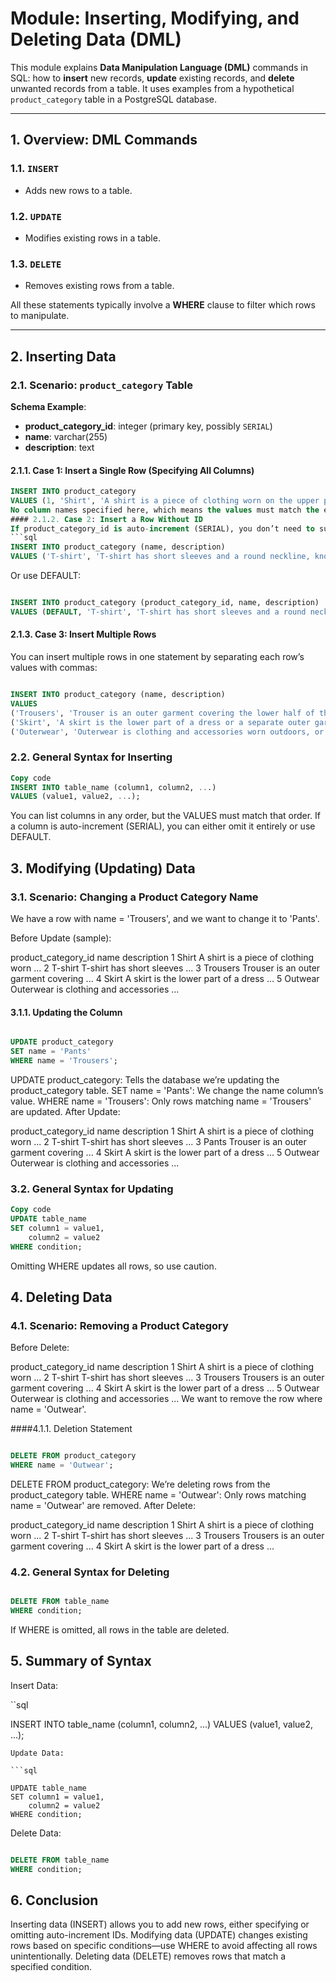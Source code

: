 
# Module: Inserting, Modifying, and Deleting Data (DML)

This module explains **Data Manipulation Language (DML)** commands in SQL: how to **insert** new records, **update** existing records, and **delete** unwanted records from a table. It uses examples from a hypothetical `product_category` table in a PostgreSQL database.

---

## 1. Overview: DML Commands

### 1.1. `INSERT`
- Adds new rows to a table.

### 1.2. `UPDATE`
- Modifies existing rows in a table.

### 1.3. `DELETE`
- Removes existing rows from a table.

All these statements typically involve a **WHERE** clause to filter which rows to manipulate.

---

## 2. Inserting Data

### 2.1. Scenario: `product_category` Table

**Schema Example**:
- **product_category_id**: integer (primary key, possibly `SERIAL`)
- **name**: varchar(255)
- **description**: text

#### 2.1.1. Case 1: Insert a Single Row (Specifying All Columns)

```sql
INSERT INTO product_category
VALUES (1, 'Shirt', 'A shirt is a piece of clothing worn on the upper part of your body with a collar, sleeves, and buttons down the front.');
No column names specified here, which means the values must match the exact order of columns in the table definition.
#### 2.1.2. Case 2: Insert a Row Without ID
If product_category_id is auto-increment (SERIAL), you don’t need to supply the ID:
```sql
INSERT INTO product_category (name, description)
VALUES ('T-shirt', 'T-shirt has short sleeves and a round neckline, known as a crew neck, which lacks a collar.');
```
Or use DEFAULT:

```sql

INSERT INTO product_category (product_category_id, name, description)
VALUES (DEFAULT, 'T-shirt', 'T-shirt has short sleeves and a round neckline, known as a crew neck, which lacks a collar.');
```
#### 2.1.3. Case 3: Insert Multiple Rows
You can insert multiple rows in one statement by separating each row’s values with commas:

```sql

INSERT INTO product_category (name, description)
VALUES 
('Trousers', 'Trouser is an outer garment covering the lower half of the body from the waist to the ankles.'),
('Skirt', 'A skirt is the lower part of a dress or a separate outer garment that covers a person from the waist downwards.'),
('Outerwear', 'Outerwear is clothing and accessories worn outdoors, or clothing designed to be worn outside other garments.');
```
### 2.2. General Syntax for Inserting
```sql
Copy code
INSERT INTO table_name (column1, column2, ...)
VALUES (value1, value2, ...);
```
You can list columns in any order, but the VALUES must match that order.
If a column is auto-increment (SERIAL), you can either omit it entirely or use DEFAULT.
## 3. Modifying (Updating) Data
### 3.1. Scenario: Changing a Product Category Name
We have a row with name = 'Trousers', and we want to change it to 'Pants'.

Before Update (sample):

product_category_id	name	description
1	Shirt	A shirt is a piece of clothing worn ...
2	T-shirt	T-shirt has short sleeves ...
3	Trousers	Trouser is an outer garment covering ...
4	Skirt	A skirt is the lower part of a dress ...
5	Outwear	Outerwear is clothing and accessories ...
#### 3.1.1. Updating the Column
```sql

UPDATE product_category
SET name = 'Pants'
WHERE name = 'Trousers';
```
UPDATE product_category: Tells the database we’re updating the product_category table.
SET name = 'Pants': We change the name column’s value.
WHERE name = 'Trousers': Only rows matching name = 'Trousers' are updated.
After Update:

product_category_id	name	description
1	Shirt	A shirt is a piece of clothing worn ...
2	T-shirt	T-shirt has short sleeves ...
3	Pants	Trouser is an outer garment covering ...
4	Skirt	A skirt is the lower part of a dress ...
5	Outwear	Outerwear is clothing and accessories ...
### 3.2. General Syntax for Updating
```sql
Copy code
UPDATE table_name
SET column1 = value1,
    column2 = value2
WHERE condition;
```
Omitting WHERE updates all rows, so use caution.
## 4. Deleting Data
### 4.1. Scenario: Removing a Product Category
Before Delete:

product_category_id	name	description
1	Shirt	A shirt is a piece of clothing worn ...
2	T-shirt	T-shirt has short sleeves ...
3	Trousers	Trousers is an outer garment covering ...
4	Skirt	A skirt is the lower part of a dress ...
5	Outwear	Outerwear is clothing and accessories ...
We want to remove the row where name = 'Outwear'.

####4.1.1. Deletion Statement
```sql

DELETE FROM product_category
WHERE name = 'Outwear';
```
DELETE FROM product_category: We’re deleting rows from the product_category table.
WHERE name = 'Outwear': Only rows matching name = 'Outwear' are removed.
After Delete:

product_category_id	name	description
1	Shirt	A shirt is a piece of clothing worn ...
2	T-shirt	T-shirt has short sleeves ...
3	Trousers	Trousers is an outer garment covering ...
4	Skirt	A skirt is the lower part of a dress ...
### 4.2. General Syntax for Deleting
``` sql

DELETE FROM table_name
WHERE condition;
```
If WHERE is omitted, all rows in the table are deleted.
## 5. Summary of Syntax
Insert Data:

``sql

INSERT INTO table_name (column1, column2, ...)
VALUES (value1, value2, ...);
```
Update Data:

```sql

UPDATE table_name
SET column1 = value1,
    column2 = value2
WHERE condition;
```
Delete Data:

```sql

DELETE FROM table_name
WHERE condition;
```
## 6. Conclusion
Inserting data (INSERT) allows you to add new rows, either specifying or omitting auto-increment IDs.
Modifying data (UPDATE) changes existing rows based on specific conditions—use WHERE to avoid affecting all rows unintentionally.
Deleting data (DELETE) removes rows that match a specified condition.

